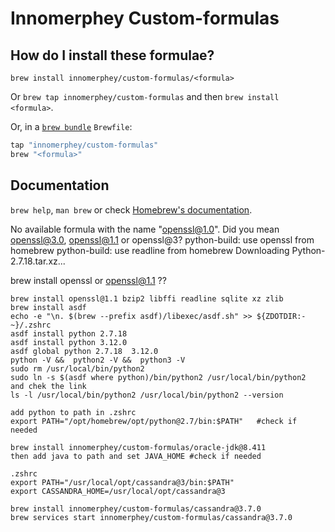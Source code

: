 # Innomerphey Custom-formulas

## How do I install these formulae?

`brew install innomerphey/custom-formulas/<formula>`

Or `brew tap innomerphey/custom-formulas` and then `brew install <formula>`.

Or, in a [`brew bundle`](https://github.com/Homebrew/homebrew-bundle) `Brewfile`:

```ruby
tap "innomerphey/custom-formulas"
brew "<formula>"
```

## Documentation

`brew help`, `man brew` or check [Homebrew's documentation](https://docs.brew.sh).

No available formula with the name "openssl@1.0". Did you mean openssl@3.0, openssl@1.1 or openssl@3?
python-build: use openssl from homebrew
python-build: use readline from homebrew
Downloading Python-2.7.18.tar.xz...

brew install openssl or openssl@1.1 ??

```
brew install openssl@1.1 bzip2 libffi readline sqlite xz zlib
brew install asdf
echo -e "\n. $(brew --prefix asdf)/libexec/asdf.sh" >> ${ZDOTDIR:-~}/.zshrc
asdf install python 2.7.18
asdf install python 3.12.0
asdf global python 2.7.18  3.12.0
python -V &&  python2 -V &&  python3 -V
sudo rm /usr/local/bin/python2
sudo ln -s $(asdf where python)/bin/python2 /usr/local/bin/python2
and chek the link
ls -l /usr/local/bin/python2 /usr/local/bin/python2 --version

add python to path in .zshrc 
export PATH="/opt/homebrew/opt/python@2.7/bin:$PATH"   #check if needed

brew install innomerphey/custom-formulas/oracle-jdk@8.411
then add java to path and set JAVA_HOME #check if needed

.zshrc
export PATH="/usr/local/opt/cassandra@3/bin:$PATH"
export CASSANDRA_HOME=/usr/local/opt/cassandra@3

brew install innomerphey/custom-formulas/cassandra@3.7.0  
brew services start innomerphey/custom-formulas/cassandra@3.7.0


```
